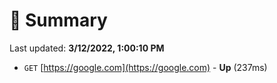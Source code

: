 # 📖 Summary
Last updated: **3/12/2022, 1:00:10 PM**

- `GET` [https://google.com](https://google.com) - **Up** (237ms)
